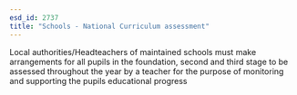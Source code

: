 ```yaml
---
esd_id: 2737
title: "Schools - National Curriculum assessment"
---
```


Local authorities/Headteachers of maintained schools must make arrangements for all pupils in the foundation, second and third stage to be assessed throughout the year by a teacher for the purpose of monitoring and supporting the pupils educational progress 

